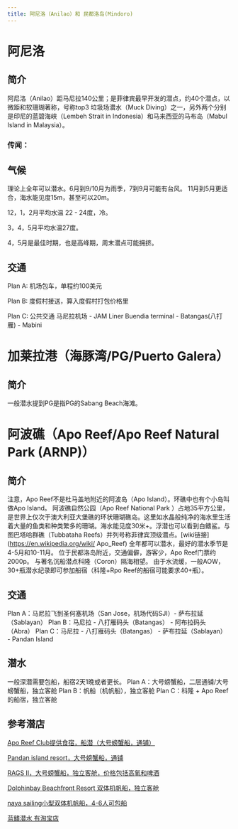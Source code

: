 ```yaml
---
title: 阿尼洛（Anilao）和 民都洛岛(Mindoro)
---
```

# 阿尼洛
## 简介
阿尼洛（Anilao）距马尼拉140公里；是菲律宾最早开发的潜点，约40个潜点，以微距和软珊瑚著称，号称top3 垃圾场潜水（Muck Diving）之一，另外两个分别是印尼的蓝碧海峡（Lembeh Strait in Indonesia）和马来西亚的马布岛（Mabul Island in Malaysia）。
### 传闻：


## 气候
理论上全年可以潜水。6月到9/10月为雨季，7到9月可能有台风。
11月到5月更适合，海水能见度15m，甚至可以20m。

12，1，2月平均水温 22 - 24度，冷。

3，4，5月平均水温27度。

4，5月是最佳时期，也是高峰期，周末潜点可能拥挤。

## 交通
Plan A: 机场包车，单程约100美元

Plan B: 度假村接送，算入度假村打包价格里

Plan C: 公共交通
   马尼拉机场 - JAM Liner Buendia terminal - Batangas(八打雁) - Mabini
   

# 加莱拉港（海豚湾/PG/Puerto Galera）
## 简介
一般潜水提到PG是指PG的Sabang Beach海滩。


# 阿波礁（Apo Reef/Apo Reef Natural Park (ARNP)）
## 简介
注意，Apo Reef不是杜马盖地附近的阿波岛（Apo Island）。环礁中也有个小岛叫做Apo Island。
阿波礁自然公园（Apo Reef National Park ）占地35平方公里，是世界上仅次于澳大利亚大堡礁的环状珊瑚礁岛。这里如水晶般纯净的海水里生活着大量的鱼类和种类繁多的珊瑚。海水能见度30米+。浮潜也可以看到白鳍鲨。与图巴塔哈群礁（Tubbataha Reefs）并列号称菲律宾顶级潜点。[wiki链接](https://en.wikipedia.org/wiki/
Apo_Reef)
全年都可以潜水，最好的潜水季节是4-5月和10-11月。
位于民都洛岛附近，交通偏僻，游客少，Apo Reef门票约2000p。
与著名沉船潜点科隆（Coron）隔海相望。
由于水流缓，一般AOW，30+瓶潜水纪录即可参加船宿（科隆+Rpo Reef的船宿可能要求40+瓶）。

## 交通
Plan A：马尼拉飞到圣何塞机场（San Jose，机场代码SJI）- 萨布拉延（Sablayan）
Plan B：马尼拉  -  八打雁码头（Batangas） - 阿布拉码头（Abra）
Plan C：马尼拉  -  八打雁码头（Batangas） - 萨布拉延（Sablayan） - Pandan Island

## 潜水
一般深潜需要包船，船宿2天1晚或者更长。
Plan A：大号螃蟹船，二层通铺/大号螃蟹船，独立客舱
Plan B：帆船（机帆船），独立客舱
Plan C：科隆 + Apo Reef的船宿，独立客舱

## 参考潜店
[Apo Reef Club提供食宿，船潜（大号螃蟹船，通铺）](http://www.aporeefclub.com/)

[Pandan island resort，大号螃蟹船，通铺](https://www.pandan.com/)

[RAGS II，大号螃蟹船，独立客舱，价格包括高氧和啤酒 ](http://www.apo-reef-coron-wrecks-liveaboard.com/)

[Dolphinbay Beachfront Resort 双体机帆船，独立客舱](http://www.dolphinbay-divers.com/)

[naya sailing小型双体机帆船，4-6人可包船](http://www.nayasailing.com/)

[蓝鳍潜水 有淘宝店]()